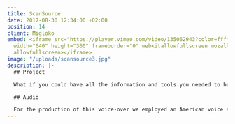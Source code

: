 ```yaml
---
title: ScanSource
date: 2017-08-30 12:34:00 +02:00
position: 14
client: Migloko
embed: <iframe src="https://player.vimeo.com/video/135062943?color=ffffff&title=0&byline=0&portrait=0"
  width="640" height="360" frameborder="0" webkitallowfullscreen mozallowfullscreen
  allowfullscreen></iframe>
image: "/uploads/scansource3.jpg"
description: |-
  ## Project

  What if you could have all the information and tools you needed to help you stand out in your job? In this video, Scansource introduces its new technology ParterPAD.

  ## Audio

  For the production of this voice-over we employed an American voice actor in order to appeal to the international target audience of the company. For the music we aimed for a corporate, modern sound, that feels warm and human at the same time.
---
```


